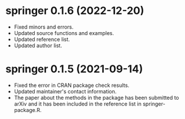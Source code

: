 # springer 0.1.6 (2022-12-20)
 * Fixed minors and errors.
 * Updated source functions and examples.
 * Updated reference list.
 * Updated author list.

# springer 0.1.5 (2021-09-14)
 * Fixed the error in CRAN package check results.
 * Updated maintainer's contact information.
 * The paper about the methods in the package has been submitted to arXiv and it has been included in the reference list in springer-package.R.

